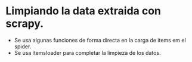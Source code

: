 # Limpiando la data extraida con scrapy.

- Se usa algunas funciones de forma directa en la carga de items em el spider.
- Se usa itemsloader para completar la limpieza de los datos.